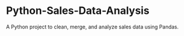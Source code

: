 # Python-Sales-Data-Analysis
A Python project to clean, merge, and analyze sales data using Pandas.
